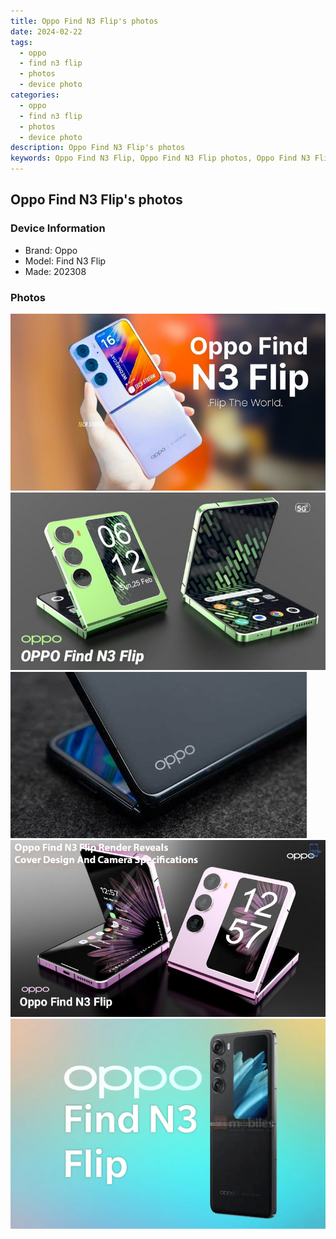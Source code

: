 ```yaml
---
title: Oppo Find N3 Flip's photos
date: 2024-02-22
tags: 
  - oppo
  - find n3 flip
  - photos
  - device photo
categories: 
  - oppo
  - find n3 flip
  - photos
  - device photo
description: Oppo Find N3 Flip's photos
keywords: Oppo Find N3 Flip, Oppo Find N3 Flip photos, Oppo Find N3 Flip device photo
---
```


## Oppo Find N3 Flip's photos

### Device Information

- Brand: Oppo
- Model: Find N3 Flip
- Made: 202308

### Photos

![/images/best-assets/devices/oppo/oppo-find-n3-flip/1.jpg](/images/best-assets/devices/oppo/oppo-find-n3-flip/1.jpg)
![/images/best-assets/devices/oppo/oppo-find-n3-flip/2.jpg](/images/best-assets/devices/oppo/oppo-find-n3-flip/2.jpg)
![/images/best-assets/devices/oppo/oppo-find-n3-flip/3.jpg](/images/best-assets/devices/oppo/oppo-find-n3-flip/3.jpg)
![/images/best-assets/devices/oppo/oppo-find-n3-flip/4.jpg](/images/best-assets/devices/oppo/oppo-find-n3-flip/4.jpg)
![/images/best-assets/devices/oppo/oppo-find-n3-flip/5.jpg](/images/best-assets/devices/oppo/oppo-find-n3-flip/5.jpg)
